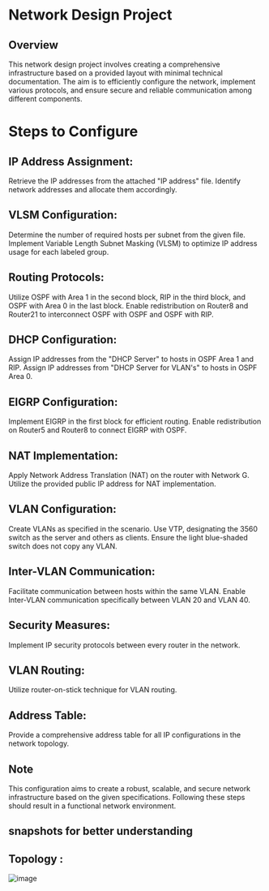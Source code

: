 # Network Design Project
## Overview
This network design project involves creating a comprehensive infrastructure based on a provided layout with minimal technical documentation. The aim is to efficiently configure the network, implement various protocols, and ensure secure and reliable communication among different components.

# Steps to Configure

## IP Address Assignment:
Retrieve the IP addresses from the attached "IP address" file.
Identify network addresses and allocate them accordingly.
## VLSM Configuration:
Determine the number of required hosts per subnet from the given file.
Implement Variable Length Subnet Masking (VLSM) to optimize IP address usage for each labeled group.
## Routing Protocols:
Utilize OSPF with Area 1 in the second block, RIP in the third block, and OSPF with Area 0 in the last block.
Enable redistribution on Router8 and Router21 to interconnect OSPF with OSPF and OSPF with RIP.
## DHCP Configuration:
Assign IP addresses from the "DHCP Server" to hosts in OSPF Area 1 and RIP.
Assign IP addresses from "DHCP Server for VLAN's" to hosts in OSPF Area 0.
## EIGRP Configuration:
Implement EIGRP in the first block for efficient routing.
Enable redistribution on Router5 and Router8 to connect EIGRP with OSPF.
## NAT Implementation:
Apply Network Address Translation (NAT) on the router with Network G.
Utilize the provided public IP address for NAT implementation.
## VLAN Configuration:
Create VLANs as specified in the scenario.
Use VTP, designating the 3560 switch as the server and others as clients. Ensure the light blue-shaded switch does not copy any VLAN.
## Inter-VLAN Communication:
Facilitate communication between hosts within the same VLAN.
Enable Inter-VLAN communication specifically between VLAN 20 and VLAN 40.
## Security Measures:
Implement IP security protocols between every router in the network.
## VLAN Routing:
Utilize router-on-stick technique for VLAN routing.
## Address Table:
Provide a comprehensive address table for all IP configurations in the network topology.
## Note
This configuration aims to create a robust, scalable, and secure network infrastructure based on the given specifications. Following these steps should result in a functional network environment.
## snapshots for better understanding
 ## Topology :
 ![image](https://github.com/HaiqaAhtsham/Computer_Networks/assets/138617805/d5380e8a-111c-4b04-811d-79d1b9402f4c)







